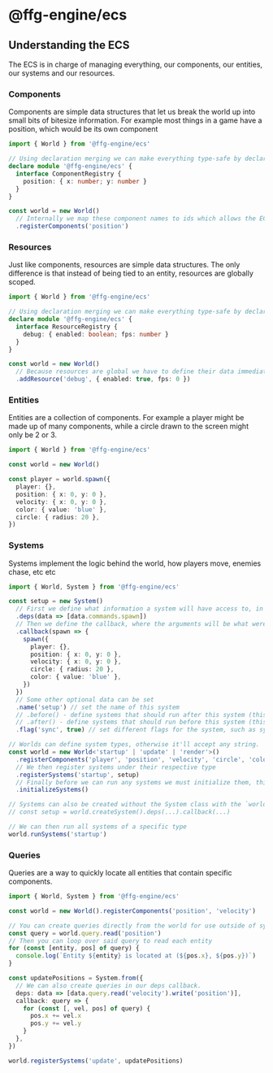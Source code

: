 # @ffg-engine/ecs

## Understanding the ECS

The ECS is in charge of managing everything, our components, our entities, our systems and our resources.

### Components

Components are simple data structures that let us break the world up into small bits of bitesize information. For example most things in a game have a position, which would be its own component

```ts
import { World } from '@ffg-engine/ecs'

// Using declaration merging we can make everything type-safe by declaring our component data structures.
declare module '@ffg-engine/ecs' {
  interface ComponentRegistry {
    position: { x: number; y: number }
  }
}

const world = new World()
  // Internally we map these component names to ids which allows the ECS system to optimize how entities and components are stored.
  .registerComponents('position')
```

### Resources

Just like components, resources are simple data structures. The only difference is that instead of being tied to an entity, resources are globally scoped.

```ts
import { World } from '@ffg-engine/ecs'

// Using declaration merging we can make everything type-safe by declaring our resource data structures.
declare module '@ffg-engine/ecs' {
  interface ResourceRegistry {
    debug: { enabled: boolean; fps: number }
  }
}

const world = new World()
  // Because resources are global we have to define their data immediately.
  .addResource('debug', { enabled: true, fps: 0 })
```

### Entities

Entities are a collection of components. For example a player might be made up of many components, while a circle drawn to the screen might only be 2 or 3.

```ts
import { World } from '@ffg-engine/ecs'

const world = new World()

const player = world.spawn({
  player: {},
  position: { x: 0, y: 0 },
  velocity: { x: 0, y: 0 },
  color: { value: 'blue' },
  circle: { radius: 20 },
})
```

### Systems

Systems implement the logic behind the world, how players move, enemies chase, etc etc

```ts
import { World, System } from '@ffg-engine/ecs'

const setup = new System()
  // First we define what information a system will have access to, in this case we expose the spawn command for spawning new entities.
  .deps(data => [data.commands.spawn])
  // Then we define the callback, where the arguments will be what were defined in `deps`
  .callback(spawn => {
    spawn({
      player: {},
      position: { x: 0, y: 0 },
      velocity: { x: 0, y: 0 },
      circle: { radius: 20 },
      color: { value: 'blue' },
    })
  })
  // Some other optional data can be set
  .name('setup') // set the name of this system
  // .before() - define systems that should run after this system (this can either be a direct reference to the system or the name of a system)
  // .after() - define systems that should run before this system (this can either be a direct reference to the system or the name of a system)
  .flag('sync', true) // set different flags for the system, such as sync.

// Worlds can define system types, otherwise it'll accept any string.
const world = new World<'startup' | 'update' | 'render'>()
  .registerComponents('player', 'position', 'velocity', 'circle', 'color')
  // We then register systems under their respective type
  .registerSystems('startup', setup)
  // Finally before we can run any systems we must initialize them, this determines system dependencies and ensures systems run in the correct order later on.
  .initializeSystems()

// Systems can also be created without the System class with the `world.createSystem()` method. They still have to be later registered.
// const setup = world.createSystem().deps(...).callback(...)

// We can then run all systems of a specific type
world.runSystems('startup')
```

### Queries

Queries are a way to quickly locate all entities that contain specific components.

```ts
import { World, System } from '@ffg-engine/ecs'

const world = new World().registerComponents('position', 'velocity')

// You can create queries directly from the world for use outside of systems.
const query = world.query.read('position')
// Then you can loop over said query to read each entity
for (const [entity, pos] of query) {
  console.log(`Entity ${entity} is located at (${pos.x}, ${pos.y})`)
}

const updatePositions = System.from({
  // We can also create queries in our deps callback.
  deps: data => [data.query.read('velocity').write('position')],
  callback: query => {
    for (const [, vel, pos] of query) {
      pos.x += vel.x
      pos.y += vel.y
    }
  },
})

world.registerSystems('update', updatePositions)
```
